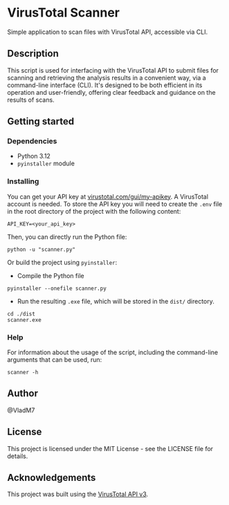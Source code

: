 # VirusTotal Scanner

Simple application to scan files with VirusTotal API, accessible via CLI.

## Description

This script is used for interfacing with the VirusTotal API to submit files for scanning and retrieving the analysis results in a convenient way, via a command-line interface (CLI). It's designed to be both efficient in its operation and user-friendly, offering clear feedback and guidance on the results of scans.

## Getting started

### Dependencies

- Python 3.12
- `pyinstaller` module

### Installing

You can get your API key at [virustotal.com/gui/my-apikey](https://www.virustotal.com/gui/my-apikey). A VirusTotal account is needed. To store the API key you will need to create the `.env` file in the root directory of the project with the following content:

```env
API_KEY=<your_api_key>
```

Then, you can directly run the Python file:

```shell
python -u "scanner.py"
```

Or build the project using `pyinstaller`:

- Compile the Python file

```shell
pyinstaller --onefile scanner.py
```

- Run the resulting `.exe` file, which will be stored in the `dist/` directory.

```shell
cd ./dist
scanner.exe
```

### Help

For information about the usage of the script, including the command-line arguments that can be used, run:

```shell
scanner -h
```

## Author

@VladM7

## License

This project is licensed under the MIT License - see the LICENSE file for details.

## Acknowledgements

This project was built using the [VirusTotal API v3](https://docs.virustotal.com/reference/overview).
